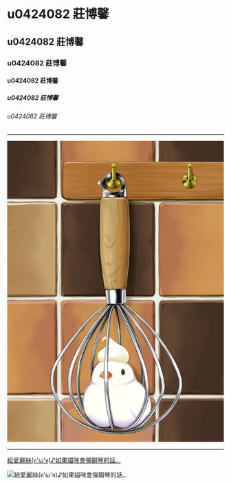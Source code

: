 # u0424082 莊博馨
## u0424082 莊博馨
### u0424082 莊博馨
#### u0424082 莊博馨
##### u0424082 莊博馨
###### u0424082 莊博馨
***
![](35207732.png)
***
[給愛麗絲(ฅ'ω'ฅ)♪如果貓咪會彈鋼琴的話...](https://www.youtube.com/watch?v=IfxxNX5NuUo )

![給愛麗絲(ฅ'ω'ฅ)♪如果貓咪會彈鋼琴的話...](https://img.youtube.com/vi/IfxxNX5NuUo/0.jpg)

